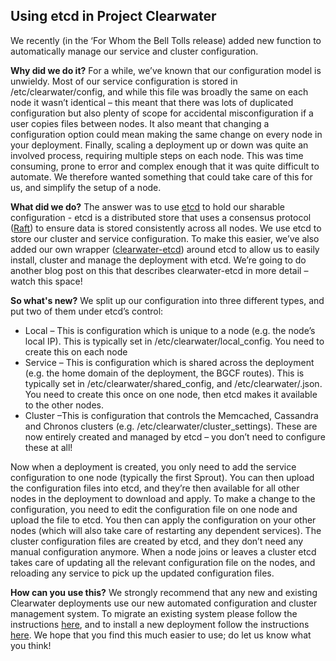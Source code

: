 Using etcd in Project Clearwater
--------------------------------
We recently (in the ‘For Whom the Bell Tolls release) added new function to automatically manage our service and cluster configuration.

**Why did we do it?** For a while, we’ve known that our configuration model is unwieldy. Most of our service configuration is stored in /etc/clearwater/config, and while this file was broadly the same on each node it wasn’t identical – this meant that there was lots of duplicated configuration but also plenty of scope for accidental misconfiguration if a user copies files between nodes. It also meant that changing a configuration option could mean making the same change on every node in your deployment. Finally, scaling a deployment up or down was quite an involved process, requiring multiple steps on each node. This was time consuming, prone to error and complex enough that it was quite difficult to automate. We therefore wanted something that could take care of this for us, and simplify the setup of a node.

**What did we do?** The answer was to use [etcd](https://coreos.com/etcd/) to hold our sharable configuration - etcd is a distributed store that uses a consensus protocol ([Raft](http://en.wikipedia.org/wiki/Raft_%28computer_science%29)) to ensure data is stored consistently across all nodes. We use etcd to store our cluster and service configuration. To make this easier, we’ve also added our own wrapper ([clearwater-etcd](https://github.com/Metaswitch/clearwater-etcd)) around etcd to allow us to easily install, cluster and manage the deployment with etcd. We’re going to do another blog post on this that describes clearwater-etcd in more detail – watch this space!

**So what's new?** We split up our configuration into three different types, and put two of them under etcd’s control:

*   Local – This is configuration which is unique to a node (e.g. the node’s local IP). This is typically set in /etc/clearwater/local\_config. You need to create this on each node
*   Service – This is configuration which is shared across the deployment (e.g. the home domain of the deployment, the BGCF routes). This is typically set in /etc/clearwater/shared\_config, and /etc/clearwater/.json. You need to create this once on one node, then etcd makes it available to the other nodes.
*   Cluster –This is configuration that controls the Memcached, Cassandra and Chronos clusters (e.g. /etc/clearwater/cluster\_settings). These are now entirely created and managed by etcd – you don’t need to configure these at all!

Now when a deployment is created, you only need to add the service configuration to one node (typically the first Sprout). You can then upload the configuration files into etcd, and they’re then available for all other nodes in the deployment to download and apply. To make a change to the configuration, you need to edit the configuration file on one node and upload the file to etcd. You then can apply the configuration on your other nodes (which will also take care of restarting any dependent services). The cluster configuration files are created by etcd, and they don’t need any manual configuration anymore. When a node joins or leaves a cluster etcd takes care of updating all the relevant configuration file on the nodes, and reloading any service to pick up the updated configuration files.

**How can you use this?** We strongly recommend that any new and existing Clearwater deployments use our new automated configuration and cluster management system. To migrate an existing system please follow the instructions [here](http://clearwater.readthedocs.org/en/latest/Migrating_To_etcd/index.html), and to install a new deployment follow the instructions [here](http://clearwater.readthedocs.org/en/latest/Manual_Install/index.html). We hope that you find this much easier to use; do let us know what you think!
